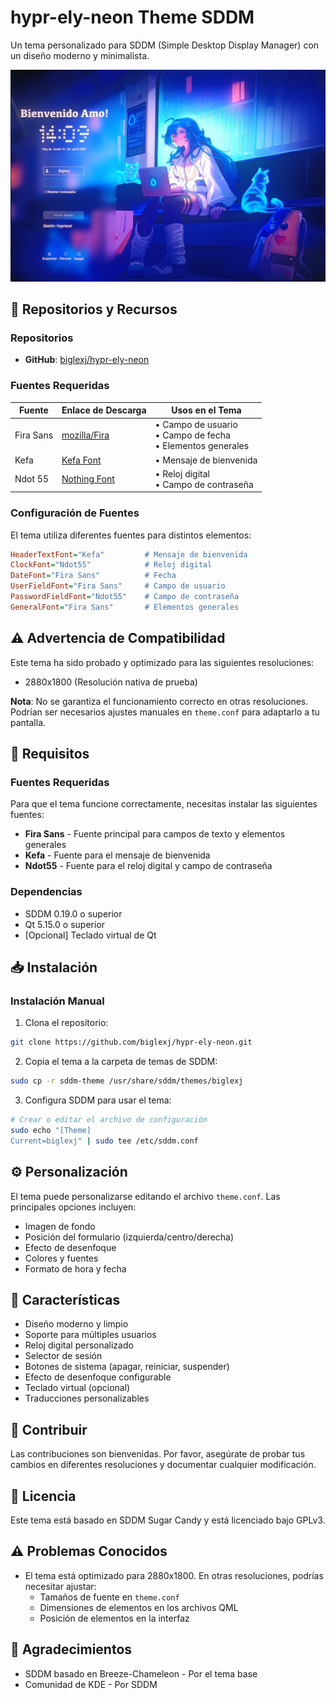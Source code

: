 # hypr-ely-neon Theme SDDM

Un tema personalizado para SDDM (Simple Desktop Display Manager) con un diseño moderno y minimalista.

![Vista previa](preview.jpg)

## 🔗 Repositorios y Recursos

### Repositorios
- **GitHub**: [biglexj/hypr-ely-neon](https://github.com/biglexj/hypr-ely-neon.git)

### Fuentes Requeridas
| Fuente | Enlace de Descarga | Usos en el Tema |
|--------|-------------------|-----------------|
| Fira Sans | [mozilla/Fira](https://github.com/mozilla/Fira) | • Campo de usuario<br>• Campo de fecha<br>• Elementos generales |
| Kefa | [Kefa Font](https://www.freefontdownload.org/en/kefa-regular.font) | • Mensaje de bienvenida |
| Ndot 55 | [Nothing Font](https://github.com/xeji01/nothingfont.git) | • Reloj digital<br>• Campo de contraseña |

### Configuración de Fuentes
El tema utiliza diferentes fuentes para distintos elementos:
```ini
HeaderTextFont="Kefa"         # Mensaje de bienvenida
ClockFont="Ndot55"            # Reloj digital
DateFont="Fira Sans"          # Fecha
UserFieldFont="Fira Sans"     # Campo de usuario
PasswordFieldFont="Ndot55"    # Campo de contraseña
GeneralFont="Fira Sans"       # Elementos generales
```

## ⚠️ Advertencia de Compatibilidad

Este tema ha sido probado y optimizado para las siguientes resoluciones:
- 2880x1800 (Resolución nativa de prueba)

**Nota**: No se garantiza el funcionamiento correcto en otras resoluciones. Podrían ser necesarios ajustes manuales en `theme.conf` para adaptarlo a tu pantalla.

## 🔧 Requisitos

### Fuentes Requeridas
Para que el tema funcione correctamente, necesitas instalar las siguientes fuentes:

- **Fira Sans** - Fuente principal para campos de texto y elementos generales
- **Kefa** - Fuente para el mensaje de bienvenida
- **Ndot55** - Fuente para el reloj digital y campo de contraseña

### Dependencias
- SDDM 0.19.0 o superior
- Qt 5.15.0 o superior
- [Opcional] Teclado virtual de Qt

## 📥 Instalación

### Instalación Manual
1. Clona el repositorio:
```bash
git clone https://github.com/biglexj/hypr-ely-neon.git
```

2. Copia el tema a la carpeta de temas de SDDM:
```bash
sudo cp -r sddm-theme /usr/share/sddm/themes/biglexj
```

3. Configura SDDM para usar el tema:
```bash
# Crear o editar el archivo de configuración
sudo echo "[Theme]
Current=biglexj" | sudo tee /etc/sddm.conf
```

## ⚙️ Personalización

El tema puede personalizarse editando el archivo `theme.conf`. Las principales opciones incluyen:

- Imagen de fondo
- Posición del formulario (izquierda/centro/derecha)
- Efecto de desenfoque
- Colores y fuentes
- Formato de hora y fecha

## 🎨 Características

- Diseño moderno y limpio
- Soporte para múltiples usuarios
- Reloj digital personalizado
- Selector de sesión
- Botones de sistema (apagar, reiniciar, suspender)
- Efecto de desenfoque configurable
- Teclado virtual (opcional)
- Traducciones personalizables

## 🤝 Contribuir

Las contribuciones son bienvenidas. Por favor, asegúrate de probar tus cambios en diferentes resoluciones y documentar cualquier modificación.

## 📜 Licencia

Este tema está basado en SDDM Sugar Candy y está licenciado bajo GPLv3.

## ⚠️ Problemas Conocidos

- El tema está optimizado para 2880x1800. En otras resoluciones, podrías necesitar ajustar:
  - Tamaños de fuente en `theme.conf`
  - Dimensiones de elementos en los archivos QML
  - Posición de elementos en la interfaz

## 🙏 Agradecimientos

- SDDM basado en Breeze-Chameleon - Por el tema base
- Comunidad de KDE - Por SDDM